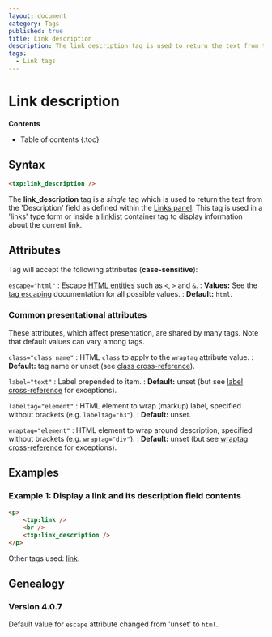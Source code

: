 ```yaml
---
layout: document
category: Tags
published: true
title: Link description
description: The link_description tag is used to return the text from the 'Description' field as defined within the Links panel.
tags:
  - Link tags
---
```


# Link description

**Contents**

* Table of contents
{:toc}

## Syntax

~~~ html
<txp:link_description />
~~~

The **link_description** tag is a *single* tag which is used to return the text from the 'Description' field as defined within the [Links panel](/administration/links-panel). This tag is used in a 'links' type form or inside a [linklist](/tags/linklist) container tag to display information about the current link.

## Attributes

Tag will accept the following attributes (**case-sensitive**):

`escape="html"`
: Escape [HTML entities](https://developer.mozilla.org/en-US/docs/Glossary/Entity) such as `<`, `>` and `&`.
: **Values:** See the [tag escaping](/tags/learning/#tag-escaping) documentation for all possible values.
: **Default:** `html`.

### Common presentational attributes

These attributes, which affect presentation, are shared by many tags. Note that default values can vary among tags.

`class="class name"`
: HTML `class` to apply to the `wraptag` attribute value.
: **Default:** tag name or unset (see [class cross-reference](/tags/tag-attributes-cross-reference#class)).

`label="text"`
: Label prepended to item.
: **Default:** unset (but see [label cross-reference](/tags/tag-attributes-cross-reference#label) for exceptions).

`labeltag="element"`
: HTML element to wrap (markup) label, specified without brackets (e.g. `labeltag="h3"`).
: **Default:** unset.

`wraptag="element"`
: HTML element to wrap around description, specified without brackets (e.g. `wraptag="div"`).
: **Default:** unset (but see [wraptag cross-reference](/tags/tag-attributes-cross-reference#wraptag) for exceptions).

## Examples

### Example 1: Display a link and its description field contents

~~~ html
<p>
    <txp:link />
    <br />
    <txp:link_description />
</p>
~~~

Other tags used: [link](/tags/link).

## Genealogy

### Version 4.0.7

Default value for `escape` attribute changed from 'unset' to `html`.
